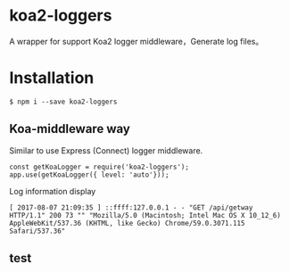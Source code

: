 # koa2-loggers

A wrapper for support Koa2 logger middleware，Generate log files。

# Installation
```
$ npm i --save koa2-loggers
```

## Koa-middleware way

 Similar to use Express (Connect) logger middleware.

```
const getKoaLogger = require('koa2-loggers');
app.use(getKoaLogger({ level: 'auto'}));
```
 Log information display
```
[ 2017-08-07 21:09:35 ] ::ffff:127.0.0.1 - - "GET /api/getway HTTP/1.1" 200 73 "" "Mozilla/5.0 (Macintosh; Intel Mac OS X 10_12_6) AppleWebKit/537.36 (KHTML, like Gecko) Chrome/59.0.3071.115 Safari/537.36"
```

## test


